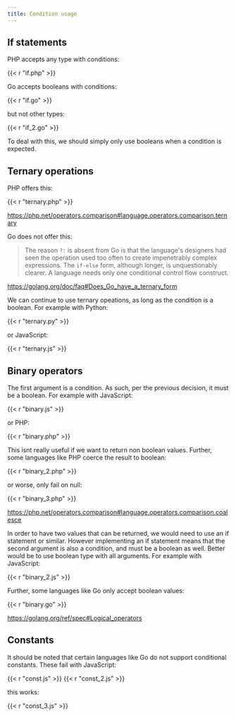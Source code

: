 ```yaml
---
title: Condition usage
---
```


## If statements

PHP accepts any type with conditions:

{{< r "if.php" >}}

Go accepts booleans with conditions:

{{< r "if.go" >}}

but not other types:

{{< r "if_2.go" >}}

To deal with this, we should simply only use booleans when a condition is
expected.

## Ternary operations

PHP offers this:

{{< r "ternary.php" >}}

<https://php.net/operators.comparison#language.operators.comparison.ternary>

Go does not offer this:

> The reason `?:` is absent from Go is that the language's designers had seen
> the operation used too often to create impenetrably complex expressions. The
> `if-else` form, although longer, is unquestionably clearer. A language needs
> only one conditional control flow construct.

<https://golang.org/doc/faq#Does_Go_have_a_ternary_form>

We can continue to use ternary opeations, as long as the condition is a
boolean. For example with Python:

{{< r "ternary.py" >}}

or JavaScript:

{{< r "ternary.js" >}}

## Binary operators

The first argument is a condition. As such, per the previous decision, it must
be a boolean. For example with JavaScript:

{{< r "binary.js" >}}

or PHP:

{{< r "binary.php" >}}

This isnt really useful if we want to return non boolean values. Further, some
languages like PHP coerce the result to boolean:

{{< r "binary_2.php" >}}

or worse, only fail on null:

{{< r "binary_3.php" >}}

<https://php.net/operators.comparison#language.operators.comparison.coalesce>

In order to have two values that can be returned, we would need to use an if
statement or similar. However implementing an if statement means that the
second argument is also a condition, and must be a boolean as well. Better
would be to use boolean type with all arguments. For example with JavaScript:

{{< r "binary_2.js" >}}

Further, some languages like Go only accept boolean values:

{{< r "binary.go" >}}

<https://golang.org/ref/spec#Logical_operators>

## Constants

It should be noted that certain languages like Go do not support conditional
constants. These fail with JavaScript:

{{< r "const.js" >}}
{{< r "const_2.js" >}}

this works:

{{< r "const_3.js" >}}
